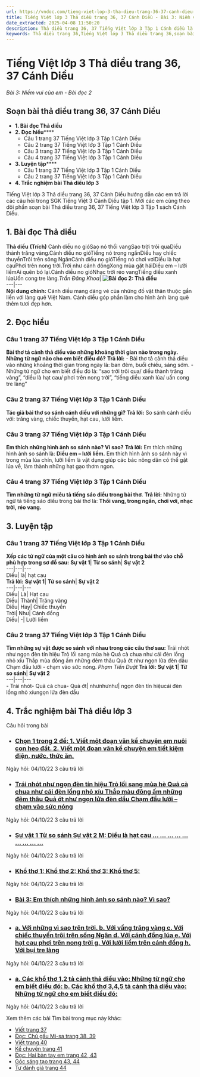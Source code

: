 ```yaml
---
url: https://vndoc.com/tieng-viet-lop-3-tha-dieu-trang-36-37-canh-dieu-268343
title: Tiếng Việt lớp 3 Thả diều trang 36, 37 Cánh Diều - Bài 3: Niềm vui của em - Bài đọc 2 - VnDoc.com
date_extracted: 2025-04-08 11:50:20
description: Thả diều trang 36, 37 Tiếng Việt lớp 3 Tập 1 Cánh diều là lời giải phần Tập đọc SGK Tiếng Việt 3 tập 1 được VnDoc biên soạn bám sát theo nội dung sách giáo khoa Tiếng Việt lớp 3 Cánh Diều giúp các em học sinh ôn tập, củng cố các dạng bài đọc hiểu Tiếng Việt lớp 3.
keywords: Thả diều trang 36,Tiếng Việt lớp 3 Thả diều trang 36,soạn bài Thả diều trang 36,soạn bài Thả diều trang 36 cánh diều,Bài 3 Niềm vui của em,Bài 3 Niềm vui của em lớp 3,Bài 3 Niềm vui của em trang 36 cánh diều,bài tập tiếng việt lớp 3,tiếng việt lớp 3,tiếng việt lớp 3 tập 1,bài tập tiếng việt lớp 3 tập 1,tiếng việt 3 tập 1,tiếng việt lớp 3 cánh diều,tiếng việt 3 cánh diều,tiếng việt lớp 3 tập 1 cánh diều,tiếng việt lớp 3 cd,tiếng việt 3 cánh diều tập 1
---
```


# Tiếng Việt lớp 3 Thả diều trang 36, 37 Cánh Diều
 _Bài 3: Niềm vui của em - Bài đọc 2_
## **Soạn bài thả diều trang 36, 37 Cánh Diều**
  * **1\. Bài đọc Thả diều**
  * **2\. Đọc hiểu******
    * Câu 1 trang 37 Tiếng Việt lớp 3 Tập 1 Cánh Diều
    * Câu 2 trang 37 Tiếng Việt lớp 3 Tập 1 Cánh Diều
    * Câu 3 trang 37 Tiếng Việt lớp 3 Tập 1 Cánh Diều
    * Câu 4 trang 37 Tiếng Việt lớp 3 Tập 1 Cánh Diều
  * **3\. Luyện tập******
    * Câu 1 trang 37 Tiếng Việt lớp 3 Tập 1 Cánh Diều
    * Câu 2 trang 37 Tiếng Việt lớp 3 Tập 1 Cánh Diều
  * **4\. Trắc nghiệm bài Thả diều lớp 3**

Tiếng Việt lớp 3 Thả diều trang 36, 37 Cánh Diều hướng dẫn các em trả lời các câu hỏi trong SGK Tiếng Việt 3 Cánh Diều tập 1. Mời các em cùng theo dõi phần soạn bài Thả diều trang 36, 37 Tiếng Việt lớp 3 Tập 1  sách Cánh Diều.
## **1\. Bài đọc Thả diều**
**Thả diều**
**\(Trích\)**
Cánh diều no gióSao nó thổi vangSao trời trôi quaDiều thành trăng vàng.Cánh diều no gióTiếng nó trong ngầnDiều hay chiếc thuyềnTrôi trên sông NgânCánh diều no gióTiếng nó chơi vơiDiều là hạt cauPhơi trên nong trời.Trời như cánh đồngXong mùa gặt háiDiều em – lưỡi liềmAi quên bỏ lại.Cánh diều no gióNhạc trời réo vangTiếng diều xanh lúaUốn cong tre làng._Trần Đăng Khoa_| **![Bài đọc 2: Thả diều](https://i.vdoc.vn/data/image/2022/06/17/tha-dieu.png)**  
---|---  
**Nội dung chính:** Cánh diều mang dáng vẻ của những đồ vật thân thuộc gắn liền với làng quê Việt Nam. Cánh diều góp phần làm cho hình ảnh làng quê thêm tươi đẹp hơn.
## **2\. Đọc hiểu**
### **Câu 1 trang 37 Tiếng Việt lớp 3 Tập 1 Cánh Diều**
**Bài thơ tả cảnh thả diều vào những khoảng thời gian nào trong ngày. Những từ ngữ nào cho em biết điều đó?**
**Trả lời:**
\- Bài thơ tả cảnh thả diều vào những khoảng thời gian trong ngày là: ban đêm, buổi chiều, sáng sớm.
\- Những từ ngữ cho em biết điều đó là: “sao trời trôi qua/ diều thành trăng vàng”, “diều là hạt cau/ phơi trên nong trời”, “tiếng diều xanh lúa/ uấn cong tre làng”
### **Câu 2 trang 37 Tiếng Việt lớp 3 Tập 1 Cánh Diều**
**Tác giả bài thơ so sánh cánh diều với những gì?**
**Trả lời:**
So sánh cánh diều với: trăng vàng, chiếc thuyền, hạt cau, lưỡi liềm.
### **Câu 3 trang 37 Tiếng Việt lớp 3 Tập 1 Cánh Diều**
**Em thích những hình ảnh so sánh nào? Vì sao?**
**Trả lời:**
Em thích những hình ảnh so sánh là: **Diều em – lưỡi liềm.**
Em thích hình ảnh so sánh này vì trong mùa lúa chín, lười liềm là vật dụng giúp các bác nông dân có thể gặt lúa về, làm thành những hạt gạo thơm ngon.
### **Câu 4 trang 37 Tiếng Việt lớp 3 Tập 1 Cánh Diều**
**Tìm những từ ngữ miêu tả tiếng sáo diều trong bài thơ.**
**Trả lời:**
Những từ ngữ tả tiếng sáo diều trong bài thơ là: **Thổi vang, trong ngần, chơi vơi, nhạc trời, réo vang.**
## **3\. Luyện tập**
### **Câu 1 trang 37 Tiếng Việt lớp 3 Tập 1 Cánh Diều**
**Xếp các từ ngữ của một câu có hình ảnh so sánh trong bài thơ vào chỗ phù hợp trong sơ đồ sau:**
**Sự vật 1**| **Từ so sánh**| **Sự vật 2**  
---|---|---  
Diều| là| hạt cau  
**Trả lời:**
**Sự vật 1**| **Từ so sánh**| **Sự vật 2**  
---|---|---  
Diều| Là| Hạt cau  
Diều| Thành| Trăng vàng  
Diều| Hay| Chiếc thuyền  
Trời| Như| Cánh đồng  
Diều| -| Lưỡi liềm  
### **Câu 2 trang 37 Tiếng Việt lớp 3 Tập 1 Cánh Diều**
**Tìm những sự vật được so sánh với nhau trong các câu thơ sau:**
Trái nhót như ngọn đèn tín hiệu
Trỏ lối sang mùa hè
Quả cà chua như cái đèn lồng nhỏ xíu
Thắp mùa đông ấm những đêm thâu
Quả ớt như ngọn lửa đèn dầu
Chạm đầu lưỡi - chạm vào sức nóng.
_Phạm Tiến Duật_
**Trả lời:**
**Sự vật 1**| **Từ so sánh**| **Sự vật 2**  
---|---|---  
\- Trái nhót\- Quả cà chua\- Quả ớt| nhưnhưnhư| ngọn đèn tín hiệucái đèn lồng nhỏ xíungọn lửa đèn dầu  
## **4\. Trắc nghiệm bài Thả diều lớp 3**
Câu hỏi trong bài
  * ### [ Chọn 1 trong 2 đề: 1. Viết một đoạn văn kể chuyện em nuôi con heo đất. 2. Viết một đoạn văn kể chuyện em tiết kiệm điện, nước, thức ăn. ](</bai-viet-2-em-tiet-kiem-277236> "Bài viết 2: Em tiết kiệm")
Ngày hỏi: 04/10/22  3 câu trả lời 
  * ### [ Trái nhót như ngọn đèn tín hiệu Trỏ lối sang mùa hè Quả cà chua như cái đèn lồng nhỏ xíu Thắp màu đông ấm những đêm thâu Quả ớt như ngọn lửa đèn dầu Chạm đầu lưỡi – chạm vào sức nóng ](</gach-chan-duoi-nhung-su-vat-duoc-so-sanh-voi-nhau-trong-cac-cau-tho-sau-277232> "Gạch chân dưới những sự vật được so sánh với nhau trong các câu thơ sau")
Ngày hỏi: 04/10/22  3 câu trả lời 
  * ### [ Sự vật 1 Từ so sánh Sự vật 2 M: Diều là hạt cau ... ... ... ... ... ... ... ... ... ](</viet-cac-tu-ngu-cua-mot-cau-co-hinh-anh-so-sanh-trong-bai-tho-vao-cho-phu-hop-trong-bang-sau-277228> "Viết các từ ngữ của một câu có hình ảnh so sánh trong bài thơ vào chỗ phù hợp trong bảng sau")
Ngày hỏi: 04/10/22  3 câu trả lời 
  * ### [ Khổ thơ 1: Khổ thơ 2: Khổ thơ 3: Khổ thơ 5: ](</viet-lai-nhung-tu-ngu-ta-tieng-sao-dieu-trong-bai-tho-277226> "Viết lại những từ ngữ tả tiếng sáo diều trong bài thơ")
Ngày hỏi: 04/10/22  3 câu trả lời 
  * ### [ Bài 3: Em thích những hình ảnh so sánh nào? Vì sao? ](</bai-3-em-thich-nhung-hinh-anh-so-sanh-nao-vi-sao-277225> "Bài 3: Em thích những hình ảnh so sánh nào? Vì sao?")
Ngày hỏi: 04/10/22  3 câu trả lời 
  * ### [ a. Với những vì sao trên trời. b. Với vầng trăng vàng c. Với chiếc thuyền trôi trên sống Ngân d. Với cánh đồng lúa e. Với hạt cau phơi trên nong trời g. Với lưỡi liềm trên cánh đồng h. Với bụi tre làng ](</tac-gia-bai-tho-so-sanh-canh-dieu-voi-nhung-gi-khoanh-tron-chu-cai-truoc-nhung-y-dung-277223> " Tác giả bài thơ so sánh cánh diều với những gì? Khoanh tròn chữ cái trước những ý đúng:")
Ngày hỏi: 04/10/22  3 câu trả lời 
  * ### [ a. Các khổ thơ 1,2 tả cảnh thả diều vào: Những từ ngữ cho em biết điều đó: b. Các khổ thơ 3,4,5 tả cảnh thả diều vào: Những từ ngữ cho em biết điều đó: ](</bai-tho-ta-canh-tha-dieu-vao-nhung-khoang-thoi-gian-nao-trong-ngay-277222> "Bài thơ tả cảnh thả diều vào những khoảng thời gian nào trong ngày? Những từ ngữ nào cho em biết điều đó?")
Ngày hỏi: 04/10/22  3 câu trả lời 

Xem thêm các bài Tìm bài trong mục này khác:
  * [Viết trang 37](</em-tiet-kiem-trang-37-tieng-viet-3-canh-dieu-268345>)
  * [Đọc: Chú gấu Mi-sa trang 38, 39](</tieng-viet-lop-3-chu-gau-mi-sa-trang-38-39-canh-dieu-268350>)
  * [Viết trang 40](</tieng-viet-lop-3-chinh-ta-trang-40-canh-dieu-268355>)
  * [Kể chuyện trang 41](</ke-chuyen-chiec-rang-rung-trang-41-canh-dieu-268359>)
  * [Đọc: Hai bàn tay em trang 42, 43](</tieng-viet-lop-3-hai-ban-tay-em-trang-42-43-canh-dieu-268362>)
  * [Góc sáng tạo trang 43, 44](</goc-sang-tao-trang-43-44-tieng-viet-lop-3-canh-dieu-268364>)
  * [Tự đánh giá trang 44](</tu-danh-gia-trang-44-tieng-viet-lop-3-canh-dieu-268378>)

